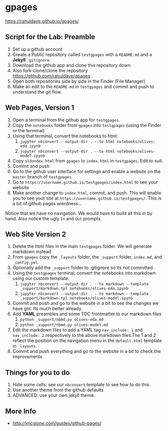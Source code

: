 # gpages

https://rahuldave.github.io/gpages/

## Script for the Lab: Preamble

1. Set up a github account
2. Create a Public repository called `testgpages` with a `README.md` and a **Jekyll** `.gitignore`.
3. Download the github app and clone this repository down.
4. Also fork-clone/clone the repository https://github.com/rahuldave/gpages . 
5. Open both repositories side by side in the Finder (File Manager)
6. Make an edit to the `README.md` in `testgpages` and commit and push to understand the git flow.

## Web Pages, Version 1

1. Open a terminal from the github app for `testgpages`.
2. Copy the `notebooks` folder from `gpages` into `testgpages` (using the Finder or the terminal)
3. Using that terminal, convert the notebooks to html: 
   1. `jupyter nbconvert --output-dir . --to html notebooks/olives-eda.ipynb`
   2. `jupyter nbconvert --output-dir . --to html notebooks/olives-model.ipynb`
4. Copy `oldondex.html` from `gpages` to `index.html` in `testgpages`. Edit to suit.
5. Commit and push
6. Go to the github user interface for settings and enable a website on the `master` branch of `testgpages`.
7. Go to `https://username.github.io/testgpages/index.html` to see your website
8. Make another change to `index.html`, commit, and push. This will enable you to see your site at `https://username.github.io/testgpages/`. This is a bit of github pages wierdness...

Notice that we have no navigation. We would have to build all this in by hand. Also notice the ugly `In` and `Out` prompts.

## Web Site Version 2

1. Delete the html files in the main `testgpages` folder. We will generate markdown instead
2. From `gpages` copy the `_layouts` folder, the `_support` folder, `index.md`, and `_config.yml`.
3. Optionally add the `_support` folder to .gitignore so its not committed.
4. Using the `testgpages` terminal, convert the notebooks into markdown using our custom template.
   1. `jupyter nbconvert --output-dir . --to markdown --template _support/markdown.tpl notebooks/olives-eda.ipynb`
   2. `jupyter nbconvert --output-dir . --to markdown --template _support/markdown.tpl notebooks/olives-model.ipynb`
5. Commit and push and go to the website in a bit to see the changes we have got. Its much better already.
6. Add **YAML** preambles and some TOC frontmatter to our markdown files
   1. `python _support/nbmd.py olives-eda.md` 
   2. `python _support/nbmd.py olives-model.md`
7. Edit the markdown files to add a YAML tag `nav_include: 1` and `nav_include: 2` respectively to the above markdown files.The 1 and 2 reflect the position on the navigation menu in the `default.html` template in `_layouts`.  
8. Commit and push everything and go to the website in a bit to check the improvements

## Things for you to do

1. Hide some cells: see our `nbconvert` template to see how to do this.
2. Use another theme from the github defaults
3. ADVANCED:  use your own jekyll theme.

## More Info



- http://jmcglone.com/guides/github-pages/
